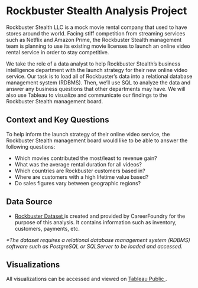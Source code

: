 # Rockbuster Stealth Analysis Project
Rockbuster Stealth LLC is a mock movie rental company that used to have stores around the world. Facing stiff competition from streaming services such as Netflix and Amazon Prime, the Rockbuster Stealth management team is planning to use its existing movie licenses to launch an online video rental service in order to stay competitive.

We take the role of a data analyst to help Rockbuster Stealth’s business intelligence department with the launch strategy for their new online video service. Our task is to load all of Rockbuster’s data into a relational database management system (RDBMS). Then, we’ll use SQL to analyze the data and answer any business questions that other departments may have. We will also use Tableau to visualize and communicate our findings to the Rockbuster Stealth management board. 

## Context and Key Questions
To help inform the launch strategy of their online video service, the Rockbuster Stealth management board would like to be able to answer the following questions:

* Which movies contributed the most/least to revenue gain?
* What was the average rental duration for all videos?
* Which countries are Rockbuster customers based in?
* Where are customers with a high lifetime value based?
* Do sales figures vary between geographic regions?

## Data Source
* <a href="https://drive.google.com/file/d/1C4t_wK6YiALo7E8kTdFFlrGrfxRXUVt8/view?usp=drive_link"> Rockbuster Dataset </a> is created and provided by CareerFoundry for the purpose of this analysis. It contains information such as inventory, customers, payments, etc.

<i> *The dataset requires a relational database management system (RDBMS) software such as PostgreSQL or SQLServer to be loaded and accessed. </i>

## Visualizations
All visualizations can be accessed and viewed on <a href="https://public.tableau.com/app/profile/aymen.touihri/vizzes"> Tableau Public </a>.

